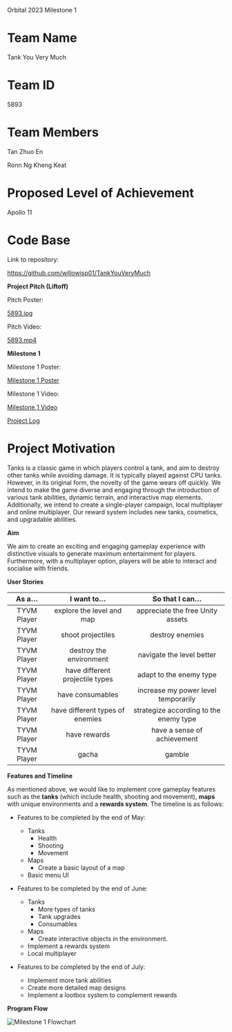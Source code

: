 ﻿<a name="_m1fc6n9fczfy"></a>Orbital 2023 Milestone 1

# <a name="_kyn4jn926xx6"></a>**Team Name**
Tank You Very Much 


# <a name="_19iu0o3jes7m"></a>**Team ID**
5893


# <a name="_3ath4a52ow80"></a>**Team Members**
Tan Zhuo En

Ronn Ng Kheng Keat


# <a name="_t4ulm9fj893z"></a>**Proposed Level of Achievement**
Apollo 11






























# <a name="_6iqdcg55aq5x"></a>**Code Base**
Link to repository:

<https://github.com/willowisp01/TankYouVeryMuch>


**Project Pitch (Liftoff)**

Pitch Poster:

[5893.jpg](https://drive.google.com/file/d/1D9WzgyLeXH-RecHeC5PS9Bi5luT51xo2/view?usp=share_link)

Pitch Video:

[5893.mp4](https://drive.google.com/file/d/1aFvFIxQi6zh1c5elX4fi-VvyPZFTJSZc/view?usp=share_link)


**Milestone 1** 

Milestone 1 Poster:

[Milestone 1 Poster](https://drive.google.com/file/d/1D9WzgyLeXH-RecHeC5PS9Bi5luT51xo2/view?usp=share_link)

Milestone 1 Video:

[Milestone 1 Video](https://drive.google.com/file/d/17FlJHIcZVUMxqFhiD-FT8ZyG3qANcgwq/view?usp=drive_link)


[Project Log](https://docs.google.com/spreadsheets/d/1quSz3zc2BvAIu-BQ3Xgk_EfCRI6jFS2fdS3GZb3G5JI/edit?usp=share_link)


# <a name="_4kzifok6ycex"></a>**Project Motivation** 
Tanks is a classic game in which players control a tank, and aim to destroy other tanks while avoiding damage. It is typically played against CPU tanks. However, in its original form, the novelty of the game wears off quickly. We intend to make the game diverse and engaging through the introduction of various tank abilities, dynamic terrain, and interactive map elements. Additionally, we intend to create a single-player campaign, local multiplayer and online multiplayer. Our reward system includes new tanks, cosmetics, and upgradable abilities.


**Aim** 

We aim to create an exciting and engaging gameplay experience with distinctive visuals to generate maximum entertainment for players. Furthermore, with a multiplayer option, players will be able to interact and socialise with friends. 









**User Stories**


|**As a…**|**I want to…**|**So that I can…**|
| :-: | :-: | :-: |
|TYVM Player|explore the level and map|appreciate the free Unity assets|
|TYVM Player|shoot projectiles |destroy enemies|
|TYVM Player|destroy the environment|navigate the level better|
|TYVM Player|have different projectile types|adapt to the enemy type|
|TYVM Player|have consumables |increase my power level temporarily|
|TYVM Player|have different types of enemies|strategize according to the enemy type|
|TYVM Player|have rewards|have a sense of achievement|
|TYVM Player|gacha|gamble|



**Features and Timeline**

As mentioned above, we would like to implement core gameplay features such as the **tanks** (which include health, shooting and movement), **maps** with unique environments and a **rewards system**. The timeline is as follows:

- Features to be completed by the end of May:
  - Tanks
    - Health
    - Shooting
    - Movement 
  - Maps
    - Create a basic layout of a map
  - Basic menu UI

- Features to be completed by the end of June:
  - Tanks
    - More types of tanks
    - Tank upgrades
    - Consumables
  - Maps
    - Create interactive objects in the environment.
  - Implement a rewards system
  - Local multiplayer

- Features to be completed by the end of July:
  - Implement more tank abilities
  - Create more detailed map designs
  - Implement a lootbox system to complement rewards


**Program Flow**

![Milestone 1 Flowchart](https://github.com/willowisp01/TankYouVeryMuch/assets/132592621/751319d2-20ee-4df6-946a-36bc4918e775)
